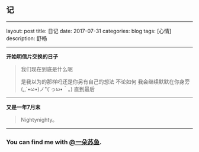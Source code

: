 ## 记
---
layout: post
title: 日记
date: 2017-07-31
categories: blog
tags: [心情]
description: 舒畅

---

**开始明信片交换的日子**






>我们现在到底是什么呢
>
>是我以为的那样吗还是你另有自己的想法
>不论如何 我会继续默默在你身旁(,,´•ω•)ノ"(´っω•｀。)
>直到最后 



---

**又是一年7月末**

>Nightynighty。


----







### You can find me with [@一朵苏鱼](http://weibo.com/p/1005055219077121/home).
